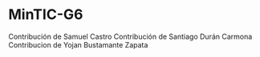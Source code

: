# MinTIC-G6

Contribución de Samuel Castro
Contribución de Santiago Durán Carmona
Contribucion de Yojan Bustamante Zapata
